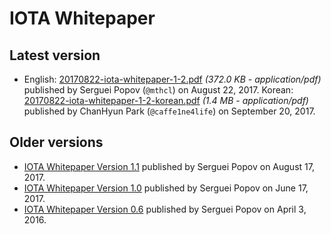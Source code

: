 <!-- TITLE: Whitepaper -->
<!-- SUBTITLE: IOTA Whitepaper -->

# IOTA Whitepaper
## Latest version
* English: [20170822-iota-whitepaper-1-2.pdf](/uploads/research-whitepaper/20170822-iota-whitepaper-1-2.pdf) *(372.0 KB - application/pdf)* published by Serguei Popov (`@mthcl`) on August 22, 2017.
  Korean: [20170822-iota-whitepaper-1-2-korean.pdf](/uploads/research-whitepaper/20170822-iota-whitepaper-1-2-korean.pdf) *(1.4 MB - application/pdf)* published by ChanHyun Park (`@caffe1ne4life`) on September 20, 2017.

## Older versions
* [IOTA Whitepaper Version 1.1](/uploads/research-whitepaper/20170817-iota-whitepaper-1-1.pdf) published by Serguei Popov on August 17, 2017.
* [IOTA Whitepaper Version 1.0](/uploads/research-whitepaper/20170617-iota-whitepaper-1-0-1.pdf) published by Serguei Popov on June 17, 2017.
* [IOTA Whitepaper Version 0.6](/uploads/research-whitepaper/20160403-iota-whitepaper-0-6.pdf) published by Serguei Popov on April 3, 2016.

